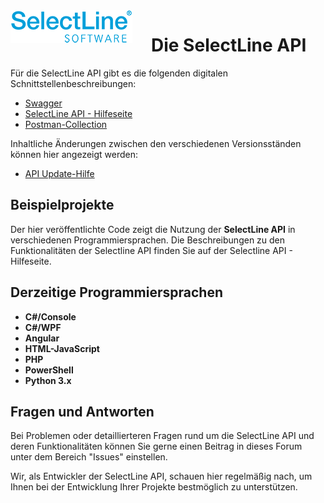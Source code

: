 <img align="left" src="sllogo.png" style="margin-right:30px;">

# Die SelectLine API

Für die SelectLine API gibt es die folgenden digitalen Schnittstellenbeschreibungen:
-	[Swagger](https://github.com/selectline-software/selectline-api/wiki/Swagger)
-	[SelectLine API - Hilfeseite](https://github.com/selectline-software/selectline-api/wiki/API-Online-Hilfe)
-	[Postman-Collection](<https://github.com/selectline-software/selectline-api/tree/master/Postman%20Collection>)

Inhaltliche Änderungen zwischen den verschiedenen Versionsständen können hier angezeigt werden:
- [API Update-Hilfe](https://apiupdate.selectline.de/)

## Beispielprojekte
Der hier veröffentlichte Code zeigt die Nutzung der **SelectLine API** in verschiedenen Programmiersprachen. 
Die Beschreibungen zu den Funktionalitäten der Selectline API finden Sie auf der Selectline API - Hilfeseite.

## Derzeitige Programmiersprachen

- **C#/Console** 
- **C#/WPF**
- **Angular**
- **HTML-JavaScript** 
- **PHP**
- **PowerShell**
- **Python 3.x**

## Fragen und Antworten

Bei Problemen oder detaillierteren Fragen rund um die SelectLine API und deren Funktionalitäten können Sie gerne einen Beitrag in dieses Forum unter dem Bereich "Issues" einstellen.

Wir, als Entwickler der SelectLine API, schauen hier regelmäßig nach, um Ihnen bei der Entwicklung Ihrer Projekte bestmöglich zu unterstützen.
